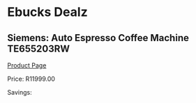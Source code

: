 
# Ebucks Dealz
## Siemens: Auto Espresso Coffee Machine TE655203RW
[Product Page](https://www.ebucks.com/web/shop/productSelected.do?prodId=1157699219&catId=1157555110)

Price: R11999.00

Savings: 


	